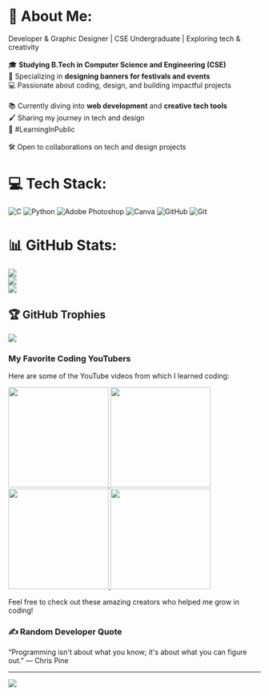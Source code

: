 # 💫 About Me:
Developer & Graphic Designer | CSE Undergraduate | Exploring tech & creativity  <br><br>🎓 **Studying B.Tech in Computer Science and Engineering (CSE)**  <br>🎨 Specializing in **designing banners for festivals and events**  <br>💻 Passionate about coding, design, and building impactful projects  <br><br>📚 Currently diving into **web development** and **creative tech tools**  <br>🖌️ Sharing my journey in tech and design  <br>🌱 #LearningInPublic  <br><br>🛠️ Open to collaborations on tech and design projects 


# 💻 Tech Stack:
![C](https://img.shields.io/badge/c-%2300599C.svg?style=flat&logo=c&logoColor=white) ![Python](https://img.shields.io/badge/python-3670A0?style=flat&logo=python&logoColor=ffdd54) ![Adobe Photoshop](https://img.shields.io/badge/adobe%20photoshop-%2331A8FF.svg?style=flat&logo=adobe%20photoshop&logoColor=white) ![Canva](https://img.shields.io/badge/Canva-%2300C4CC.svg?style=flat&logo=Canva&logoColor=white) ![GitHub](https://img.shields.io/badge/github-%23121011.svg?style=flat&logo=github&logoColor=white) ![Git](https://img.shields.io/badge/git-%23F05033.svg?style=flat&logo=git&logoColor=white)
# 📊 GitHub Stats:
![](https://github-readme-stats.vercel.app/api?username=Prithvi-Bytes&theme=dark&hide_border=false&include_all_commits=false&count_private=false)<br/>
![](https://github-readme-streak-stats.herokuapp.com/?user=Prithvi-Bytes&theme=dark&hide_border=false)<br/>
![](https://github-readme-stats.vercel.app/api/top-langs/?username=Prithvi-Bytes&theme=dark&hide_border=false&include_all_commits=false&count_private=false&layout=compact)

## 🏆 GitHub Trophies
![](https://github-profile-trophy.vercel.app/?username=Prithvi-Bytes&theme=radical&no-frame=false&no-bg=true&margin-w=4)

### My Favorite Coding YouTubers

Here are some of the YouTube videos from which I learned coding:

<a href="https://youtu.be/yGB9jhsEsr8?si=8YNJ_A-ESNHdl6Tj">
  <img src="https://img.youtube.com/vi/yGB9jhsEsr8/maxresdefault.jpg" width="200" />
</a>

<a href="https://youtu.be/ZSPZob_1TOk?si=FFqgCFyY_0Kd4OvF">
  <img src="https://img.youtube.com/vi/ZSPZob_1TOk/maxresdefault.jpg" width="200" />
</a>

<a href="https://youtu.be/HcOc7P5BMi4?si=eGtby8DD87JZ7mdp">
  <img src="https://img.youtube.com/vi/HcOc7P5BMi4/maxresdefault.jpg" width="200" />
</a>

<a href="https://youtu.be/Ez8F0nW6S-w?si=3x5HJD9wqBOjR8E-">
  <img src="https://img.youtube.com/vi/Ez8F0nW6S-w/maxresdefault.jpg" width="200" />
</a>



Feel free to check out these amazing creators who helped me grow in coding!


### ✍️ Random Developer Quote
“Programming isn't about what you know; it's about what you can figure out.” — Chris Pine

---
[![](https://visitcount.itsvg.in/api?id=Prithvi-Bytes&icon=0&color=0)](https://visitcount.itsvg.in)



